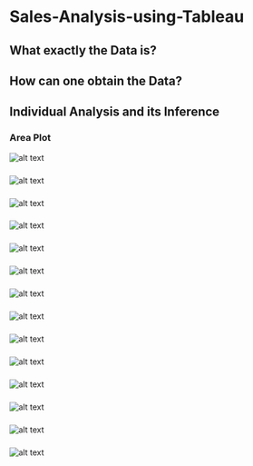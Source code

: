 # Sales-Analysis-using-Tableau


## What exactly the Data is?


## How can one obtain the Data?


## Individual Analysis and its Inference
### Area Plot
![alt text](https://github.com/swarupmishal/Sales-Analysis-using-Tableau/blob/master/Reports/Area%20Plot.png)

###
![alt text](https://github.com/swarupmishal/Sales-Analysis-using-Tableau/blob/master/Reports/Bar%20Chart.png)

###
![alt text](https://github.com/swarupmishal/Sales-Analysis-using-Tableau/blob/master/Reports/Comparison%20of%20Sales%20by%20Items.png)

###
![alt text](https://github.com/swarupmishal/Sales-Analysis-using-Tableau/blob/master/Reports/Comparison%20of%20Sales%20by%20Year.png)

###
![alt text](https://github.com/swarupmishal/Sales-Analysis-using-Tableau/blob/master/Reports/Dual%20Axis%20Chart.png)

###
![alt text](https://github.com/swarupmishal/Sales-Analysis-using-Tableau/blob/master/Reports/Geographic%20Maps.png)

###
![alt text](https://github.com/swarupmishal/Sales-Analysis-using-Tableau/blob/master/Reports/Geographic%20Maps1.png)

###
![alt text](https://github.com/swarupmishal/Sales-Analysis-using-Tableau/blob/master/Reports/Geographic%20Maps2.png)

###
![alt text](https://github.com/swarupmishal/Sales-Analysis-using-Tableau/blob/master/Reports/Joins.png)

###
![alt text](https://github.com/swarupmishal/Sales-Analysis-using-Tableau/blob/master/Reports/Line%20Chart.png)

###
![alt text](https://github.com/swarupmishal/Sales-Analysis-using-Tableau/blob/master/Reports/Pie%20Chart.png)

###
![alt text](https://github.com/swarupmishal/Sales-Analysis-using-Tableau/blob/master/Reports/Scatter%20Plot.png)

###
![alt text](https://github.com/swarupmishal/Sales-Analysis-using-Tableau/blob/master/Reports/Scatter%20Plot2.png)

###
![alt text](https://github.com/swarupmishal/Sales-Analysis-using-Tableau/blob/master/Reports/Dashboard%201.png)
